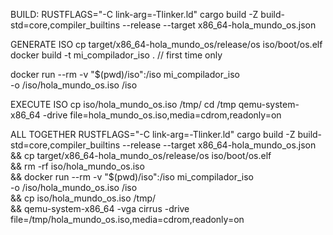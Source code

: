BUILD:
RUSTFLAGS="-C link-arg=-Tlinker.ld" cargo build -Z build-std=core,compiler_builtins --release --target x86_64-hola_mundo_os.json

GENERATE ISO
cp target/x86_64-hola_mundo_os/release/os iso/boot/os.elf
docker build -t mi_compilador_iso . // first time only

docker run --rm -v "$(pwd)/iso":/iso mi_compilador_iso \
  -o /iso/hola_mundo_os.iso /iso


EXECUTE ISO
cp iso/hola_mundo_os.iso /tmp/
cd /tmp
qemu-system-x86_64 -drive file=hola_mundo_os.iso,media=cdrom,readonly=on

ALL TOGETHER
RUSTFLAGS="-C link-arg=-Tlinker.ld" cargo build -Z build-std=core,compiler_builtins --release --target x86_64-hola_mundo_os.json \
&& cp target/x86_64-hola_mundo_os/release/os iso/boot/os.elf \
&& rm -rf iso/hola_mundo_os.iso \
&& docker run --rm -v "$(pwd)/iso":/iso mi_compilador_iso \
  -o /iso/hola_mundo_os.iso /iso \
&& cp iso/hola_mundo_os.iso /tmp/ \
&& qemu-system-x86_64 -vga cirrus -drive file=/tmp/hola_mundo_os.iso,media=cdrom,readonly=on


